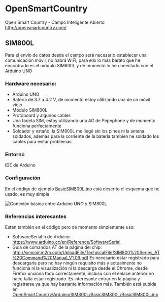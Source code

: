 # OpenSmartCountry
Open Smart Country - Campo Inteligente Abierto
http://opensmartcountry.com/

## SIM800L
Para el envío de datos desde el campo será necesario establecer una comunicación móvil, no habrá WiFi, para ello lo más barato que he encontrado es el módulo SIM800L y de momento lo he conectado con el Arduino UNO
### Hardware necesario:
* Arduino UNO
* Batería de 3.7 a 4.2 V, de momento estoy utilizando una de un móvil viejo
* Módulo SIM800L 
* Protoboard y algunos cables
* Una tarjeta SIM, estoy utilizando una 4G de Pepephone y de momento funciona perfectamente
* Soldador y estaño, la SIM800L me llegó sin los pines ni la antena soldados, además para la corriente de la batería tambien he soldado los cables para evitar problemas

### Entorno
IDE de Arduino

### Configuración
En el código de ejemplo [BasicSIM800L.ino](https://github.com/teanocrata/OpenSmartCountry/blob/master/Arduino/SIM800L/BasicSIM800L/BasicSIM800L.ino) está descrito el esquema que he usado, es muy simple

![Conexión básica entre Arduino UNO y SIM800L](https://raw.githubusercontent.com/teanocrata/OpenSmartCountry/master/Arduino/SIM800L/BasicSIM800L/IMG_20160504_201456.jpg "Conexión básica entre Arduino UNO y SIM800L")

### Referencias interesantes
Están también en el código pero de momento simplemente uso:
* SoftwareSerial.h de Arduino: https://www.arduino.cc/en/Reference/SoftwareSerial
* Guía de comandos AT de la página del chip: http://simcomm2m.com/UploadFile/TechnicalFile/SIM800%20Series_AT%20Command%20Manual_V1.09.pdf Es necesario estar registrado para descargarla pero no hay ningún requisito más y actualmente no funciona ni la visualización ni la descarga desde el Chrome, desde Firefox unciona todo correctamente, incluso con el enlace anterior no hace falta estar registrado. Es interesante entrar en la página y registrarse ya que hay bastante información más. También está subida en [OpenSmartCountry/Arduino/SIM800L/BasicSIM800L/BasicSIM800L.ino](https://raw.githubusercontent.com/teanocrata/OpenSmartCountry/master/Arduino/SIM800L/BasicSIM800L/BasicSIM800L.ino)
